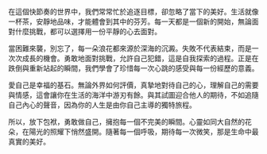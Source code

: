 在這個快節奏的世界中，我們常常忙於追逐目標，卻忽略了當下的美好。生活就像一杯茶，安靜地品味，才能體會到其中的芬芳。每一天都是一個新的開始，無論面對什麼挑戰，都可以選擇用一份平靜的心去面對。

當困難來襲，別忘了，每一朵浪花都來源於深海的沉澱。失敗不代表結束，而是一次次成長的機會。勇敢地面對挑戰，允許自己犯錯，這是自我探索的過程。正是在跌倒與重新站起的瞬間，我們學會了珍惜每一次心跳的感受與每一份經歷的意義。

愛自己是幸福的基石。無論外界如何評價，真摯地對待自己的心，理解自己的需要與情感，這會讓你在生活的海洋中游刃有餘。與其試圖迎合他人的期待，不如追隨自己內心的聲音，因為你的人生是由你自己主導的獨特旅程。

所以，放下包袱，勇敢做自己，擁抱每一個不完美的瞬間。心靈如同大自然的花朵，在陽光的照耀下悄然盛開。隨著每一個呼吸，期待每一次微笑，那是生命中最真實的美好。